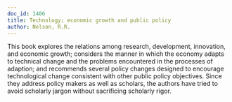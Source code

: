 ```yaml
---
doc_id: 1406
title: Technology; economic growth and public policy
author: Nelson, R.R.
---
```


This book explores the relations among research, development, innovation,
and economic growth; considers the manner in which the economy adapts to
technical change and the problems encountered in the processes of adaption;
and recommends several policy changes designed to encourage technological
change consistent with other public policy objectives.  Since they address
policy makers as well as scholars, the authors have tried to avoid scholarly
jargon without sacrificing scholarly rigor.